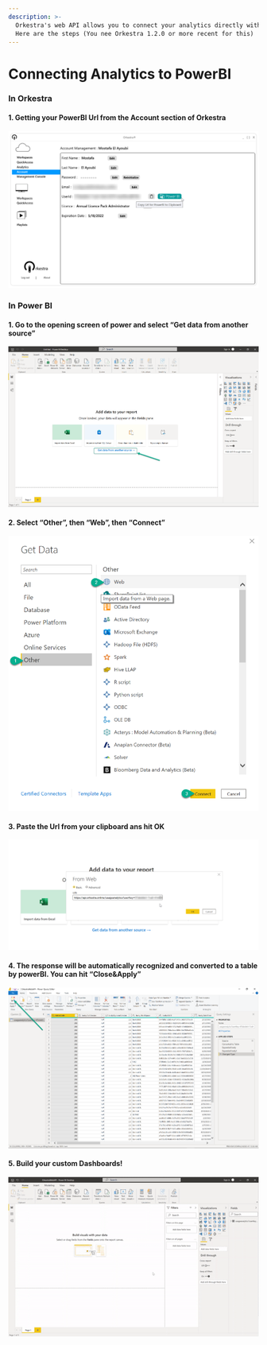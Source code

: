 ```yaml
---
description: >-
  Orkestra's web API allows you to connect your analytics directly with PowerBI.
  Here are the steps (You nee Orkestra 1.2.0 or more recent for this)
---
```


# Connecting Analytics to PowerBI

### In Orkestra

#### 1. Getting your PowerBI Url from the Account section of Orkestra

![Clicking on the Power BI button will copy the Url to your clipboard](../.gitbook/assets/image%20%2814%29.png)

### In Power BI

#### 1. Go to the opening screen of power and select “Get data from another source”

![](../.gitbook/assets/1.png)

#### 2. Select “Other”, then “Web”, then “Connect”

![](../.gitbook/assets/2.png)

#### 3. Paste the Url from your clipboard ans hit OK

![](../.gitbook/assets/image%20%2813%29.png)

#### 4. The response will be automatically recognized and converted to a table by powerBI. You can hit “Close&Apply”

![](../.gitbook/assets/4.png)

#### 5. Build your custom Dashboards!

![](../.gitbook/assets/orkestrawebapi%20%281%29.gif)

## 

